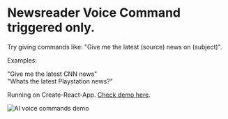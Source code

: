 # Newsreader Voice Command triggered only.

Try giving commands like: "Give me the latest (source) news on (subject)". <br />

Examples:<br />

"Give me the latest CNN news"<br />
"Whats the latest Playstation news?"<br />

Running on Create-React-App. [Check demo here](https://newsreader-ai.vercel.app/).

![AI voice commands demo](/alanAi.gif)
